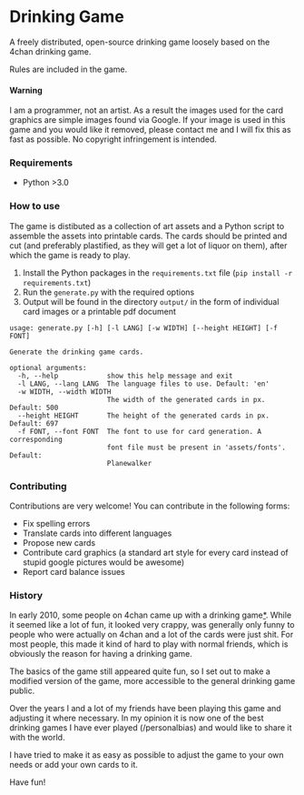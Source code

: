 # Drinking Game

A freely distributed, open-source drinking game loosely based on the 4chan drinking game.

Rules are included in the game.

#### Warning
I am a programmer, not an artist. As a result the images used for the card graphics are simple images found
via Google. If your image is used in this game and you would like it removed, please contact me and I will fix
this as fast as possible. No copyright infringement is intended.


### Requirements
* Python >3.0

### How to use
The game is distibuted as a collection of art assets and a Python script to assemble the assets into
printable cards.
The cards should be printed and cut (and preferably plastified, as they will get a lot of liquor on them), after
which the game is ready to play.

1. Install the Python packages in the `requirements.txt` file (`pip install -r requirements.txt`)
2. Run the `generate.py` with the required options
3. Output will be found in the directory `output/` in the form of individual card images or a printable pdf document

```
usage: generate.py [-h] [-l LANG] [-w WIDTH] [--height HEIGHT] [-f FONT]

Generate the drinking game cards.

optional arguments:
  -h, --help            show this help message and exit
  -l LANG, --lang LANG  The language files to use. Default: 'en'
  -w WIDTH, --width WIDTH
                        The width of the generated cards in px. Default: 500
  --height HEIGHT       The height of the generated cards in px. Default: 697
  -f FONT, --font FONT  The font to use for card generation. A corresponding
                        font file must be present in 'assets/fonts'. Default:
                        Planewalker
```

### Contributing
Contributions are very welcome! You can contribute in the following forms:
* Fix spelling errors
* Translate cards into different languages
* Propose new cards
* Contribute card graphics (a standard art style for every card instead of stupid google pictures would be awesome)
* Report card balance issues

### History

In early 2010, some people on 4chan came up with a drinking game[*](http://knowyourmeme.com/memes/4chan-drinking-game-cards). While
it seemed like a lot of fun, it looked very crappy, was generally only funny to people who were actually on 
4chan and a lot of the cards were just shit. For most people, this made it kind of hard to play with normal
friends, which is obviously the reason for having a drinking game. 

The basics of the game still appeared quite fun, so I set out to make a modified version of the game, more
accessible to the general drinking game public.

Over the years I and a lot of my friends have been playing this game and adjusting it where necessary. In my
opinion it is now one of the best drinking games I have ever played (/personalbias) and would like to share it
with the world.

I have tried to make it as easy as possible to adjust the game to your own needs or add your own cards to it.

Have fun!